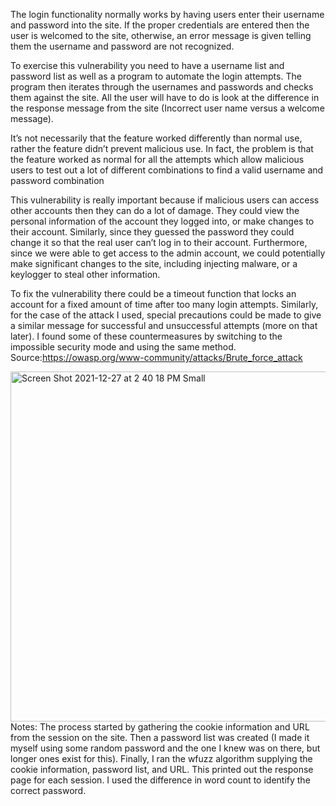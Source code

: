 The login functionality normally works by having users enter their username and password into the site. 
If the proper credentials are entered then the user is welcomed to the site, otherwise, an error message is given telling them the username and password are not recognized.

To exercise this vulnerability you need to have a username list and password list as well as a program to automate the login attempts. 
The program then iterates through the usernames and passwords and checks them against the site. 
All the user will have to do is look at the difference in the response message from the site (Incorrect user name versus a welcome message). 

It’s not necessarily that the feature worked differently than normal use, rather the feature didn’t prevent malicious use. 
In fact, the problem is that the feature worked as normal for all the attempts which allow malicious users to test out a lot of different combinations to find a valid username and password combination

This vulnerability is really important because if malicious users can access other accounts then they can do a lot of damage. 
They could view the personal information of the account they logged into, or make changes to their account. 
Similarly, since they guessed the password they could change it so that the real user can’t log in to their account. 
Furthermore, since we were able to get access to the admin account, we could potentially make significant changes to the site, including injecting malware, or a keylogger to steal other information.

To fix the vulnerability there could be a timeout function that locks an account for a fixed amount of time after too many login attempts. 
Similarly, for the case of the attack I used, special precautions could be made to give a similar message for successful and unsuccessful attempts (more on that later). 
I found some of these countermeasures by switching to the impossible security mode and using the same method.  
Source:https://owasp.org/www-community/attacks/Brute_force_attack

<img width="560" alt="Screen Shot 2021-12-27 at 2 40 18 PM Small" src="https://user-images.githubusercontent.com/41707123/147511738-424d9154-8f19-4e13-b296-250b4d9ebef3.png">
Notes: The process started by gathering the cookie information and URL from the session on the site. 
Then a password list was created (I made it myself using some random password and the one I knew was on there, but longer ones exist for this).
Finally, I ran the wfuzz algorithm supplying the cookie information, password list, and URL. This printed out the response page for each session. 
I used the difference in word count to identify the correct password. 
